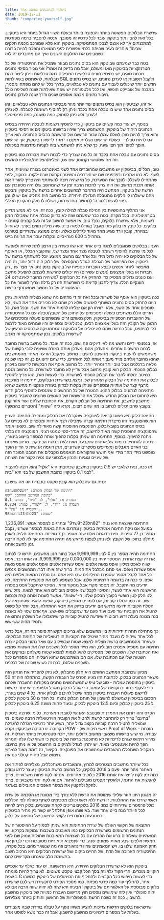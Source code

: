 ```yaml
---
title: ביטקוין למתכנתים בפוסט אחד
date: 2019-12-11
thumb: "comparing-yourself.jpg"
---
```

 
שרשרת הבלוקים הפשוטה ביותר והנפוצה ביותר ובעלת השווי הגדול ביותר היא ביטקוין. בכל זאת להבין איך ביטקוין עובד לכל פרטיו זה מסובך. אנסה להסביר ברמה מפורטת למתכנתים אך לא אכנס לנבכי המתמטיקה.
ביטקוין הוא פלא שמורכב מכמה חלקים שביחד פותרים בעיה שהיתה בלתי אפשרית לפני המצאתו והפכה להיות ברורה כשמבינים את החלקים השונים ואיך הם מחוברים זה לזה.
 
בטח כבר שמעתם שביטקוין הוא בסיס נתונים מבוזר שמכיל את ההיסטוריה של כל הטרנזקציות בביטקוין מאז ומעולם, אבל מה בדיוק זה אומר? אני מכיר בסיסי נתונים מכמה סוגים, יש בסיסי נתונים טבלאיים המכילים כמה טבלאות וניתן ליצור בהם טבלאות, להשתמש בשאילתות SQL ולקבל תשובות או לעדכן נתונים. יש בסיס נתונים חדשים יותר שיכולים לעבוד עם נתונים לא טבלאיים, בדרך כלל יש להם מפתח ומסמך, במבנה של אובייקט חופשי, ואז לכל פלטפורמה יש שפת שאילתות שונה לשליפה כולל חיבור נתונים מכמה אוספים שונים ודרך שונה לעדכן נתונים.
 
אז זהו, שביטקוין הוא בסיס נתונים עוד יותר מוזר מבסיסי הנתונים הלא טבלאיים. זהו בסיס נתונים אחד שיש בו טבלה אחת בלבד וניתן רק להוסיף רשומות לטבלה. לא ניתן לערוך ולא ניתן למחוק. כמה משונה, כמה פרימיטיבי!
 
בנוסף, יש עוד כמה קשיים עם ביטקוין, כדי להוסיף רשומות לטבלה היחידה בבסיס הנתונים היחיד של ביטקוין, המשתמש צריך שיהיו ברשותו ביטקוינים או רסיסי ביטקוין והוא צריך להיות מוכן לשלם עמלה עבור הרישום של הרשומה בבסיס הנתונים. הוא צריך גם להיות סבלני - פעולת הרישום נשלחת אמנם די מהר לרשת הביטקוין, אך הרישום הופך לסופי תוך חצי שעה, כך שלא ניתן להשתמש בזה לקניות מזדמנות במכולת.
 
בסיס נתונים עם טבלה אחת בלבד זה כל מה שצריך כדי לבנות רשת מבוזרת כמו ביטקוין וזה מה שסטושי נקמוטו, שם עט, הצליח/הצליחה/הצליחו להדגים.
 
טוב, תכל'ס, בביטקוין יש מחשבים שמחוברים אחד לשני באינטרנט בצורה שוויונית, אחד לשני. לא כמו אתרים ודפדפנים שם יש היררכיה והשיטה נקראת שרת-לקוח. במקור, לפני שהתחילו לשכלל ולסבך את המערכת, כל מי שהיה רוצה להשתתף היה צריך להוריד את אותה תכנת מחשב ואז היה צריך לחכות הרבה זמן עד שהמחשב שלו היה מסונכרן עם הרשת של ביטקוין. המחשב היה מתחבר למחשבים אחרים ברשת של ביטקוין ומבקש מהם שישלחו לו חלקים מהטבלה הגדולה היחידה. כל מחשב היה מחליט אם יש לו זמן פנוי לעשות 'טובה' למחשב החדש הזה, ושולח לו חלק מהקובץ הכללי.
 
אני מחליף בחופשיות בין המילה טבלה למילה קובץ, ככה זה, אני לא ממש מדייק בטרמינולוגיה. בכל מקרה, בטח כבר שמעתם שזה לא בדיוק טבלה אחת שמכילה המון רשומות, אלא שרשרת בלוקים, נכון? טוב, אז אפשר לחשוב על זה כעל קבצים קטנים - בלוקים. כל קובץ או בלוק כזה מוגבל בגודלו למגה בייט שזה מיליון תווים בערך. לא גדול במיוחד, קובץ וורד מגיע מהר מאוד לגדלים כאלה. וסרט ממוצע שמורידים בטורנט מתחיל ב 600 מגה-בייט ובקלות עובר את הג'יגה בייט.
 
העניין בבלוקים שמוגבלים למגה בייט אחד הוא שזו פשרה בין הרצון לתת שירות ולאפשר לכל מי שרוצה להוסיף רשומה לטבלה מצד אחד ומצד שני, שהקובץ הכללי, או האוסף של כל הבלוקים לא יהיה גדול מידי וכל אחד עם מחשב ממוצע יוכל להשתתף ברשת של ביטקוין. אם הפרמטר של הגבלת הגודל המקסימלי של בלוק היה גדול יותר, זה היה מאפשר ליותר אנשים לבצע העברות כספיות של ביטקוין בזמן נתון אך מצד שני, רק חברות או בעלי אמצעים (אנשים עשירים) היו יכולים להרשות לעצמם להפעיל מחשב שיהיה מחובר לאינטרנט 24x7 ועם כוננים גדולים מספיק כדי להחזיק את כל הבלוקים הענקיים הללו. צריך לתכנן קדימה כי השרשרת הזו רק גדלה וצריך לשמור את כל ההיסטוריה על כל מחשב שמשתתף ברשת.
 
ככה ביטקוין הוא אוסף של פשרות ובכל זאת זה די מדהים מה שהוא מצליח להראות. ניתן היום לתחזק בסיס נתונים משותף לאנשים שלא רק שהם לא מכירים אחד את השני, לא סומכים אחד על השני, אלא ירוויחו הון אם יצליחו לרמות אחד את השני. ובכל זאת, כל הזרים הללו משתפים פעולה ומסכימים על התוכן של הקובץ/טבלה עם כל ההיסטוריה של ההעברות הכספיות בביטקוין. חלק מאותם זרים שמשתפים פעולה ומסכימים על התוכן של הקובץ הזה בעלי אמצעים רבים, טכנולוגיים וכספיים והיו שמחים מאוד לרמות בלי להיתפס, אבל כנראה שהם לא יכולים על הלוגיקה והמתמטיקה שבבסיס הרעיון של שרשרת בלוקים. נכון שמתמטיקה זה מגניב?
 
אז, בנפנופי ידיים וחשש מה לאי דיוקים פה ושם, ככה זה עובד. כל מחשב ברשת מחובר לכמה מחשבים אחרים ומתעדכן מהם ומעדכן אותם בצורה שוויונית לגבי בקשות של משתמשים להעביר ביטקוין מחשבון לחשבון. מחשב שמקבל הודעה מאחד מהמחשבים שהוא מחובר אליהם מייד מעביר אותה לכל האחרים, כדי שהם ידעו גם כן. זה כמו שכונה מלאה ברכלנים אבל טוב יותר ומהיר יותר. כל מחשב אוסף את הבקשות לרישום בזיכרון כבלוק הנוכחי. הבלוק הוא קובץ מחשב אבל עדיין לא מחובר לשרשרת. כל מחשב מנסה כמיטב יכולתו לחבר את הבלוק הנוכחי לשרשרת. כדי לעשות זאת, הוא צריך להוסיף לבלוק את החתימה של הבלוק האחרון שכן נמצא בשרשרת הבלוקים, חתימה זו מורכבת מרצף קצר של אותיות ומספרים שניתן בקלות לבדוק בעזרת פונקציית מחשב שהיא מתאימה לנתונים בבלוק ההוא. המטרה של כל המחשבים שמנסים להוסיף בלוק חדש היא לחתום את הבלוק החדש שכולל את הרשומות של האנשים שרוצים להעביר ביטקוין מחשבון לחשבון, את החתימה של הבלוק הקודם, את הכתובת שלהם ועוד אזור קטן בקובץ שהם יכולים לכתוב בו מה שהם רוצים, נקרא לזה "שטות" (הסברים בהמשך).
 
חתימת בלוק היא פשוט קריאה לפונקציה שמקבלת את הבלוק ומחזירה חתימה. העניין הוא שהפונקציה הזו מייצרת חתימה קצרה שמכילה רצף אותיות ומספרים לא צפויים על בסיס הנתונים בקובץ/בלוק. הפונקציה ההופכית קשה מאוד לחישוב. כשאני אומר שהפונקציה ההופכית קשה מאוד לחישוב, זה אנדר-סטייטמנט רציני, הפונקציה הזו בלתי ניתנת להיפוך. בנוסף, החתימה הזו שניתן בקלות להפוך אותה למספר בייצוג בינארי, צריכה להתחיל בכמות של אפסים שנקבעת מעת לעת ברשת הביטקוין. מכיוון שאנחנו בני האדם מוגבלים ומעדיפים מספרים עשרוניים, אתן דוגמה אנושית כי הדיון הופך מופשט מידי מהר מידי ואני חושש שהקוראים הנאמנים מקבלים את המבט המוכר הזה של עיניים זגוגיות והנהון אלכסוני עם נטיה לקצר את השיחה.
 
אז ככה, נניח שלאבי יש 0.5 ביטקוין בחשבון שכתובתו היא "אלף" והוא רוצה להעביר לבני 0.1 ביטקוין כתובת החשבון של בני היא "בית".
 
נניח גם שהבלוק הוא קובץ טקסט בעברית וזה מה שיש בו:
 
    חתימה של הבלוק הקודם: "דש2לח3עה2ח"
    כתובת המחשב החותם: "קוף"
    העברה מ: "אלף", ל: "בית", כמות: 0.1
    העברה מ: "יוד", ל: "למד", כמות: 0.234
    העברה מ: "עין" ל:...
    שטות: "23לח4י23לחרכגט98"
 
החתימה שיוצאת היא נניח: "82חל23ר9שד9" ובתרגום למספר אנושי: 1,236,891
בפועל אם ניקח חתימה אמיתית בביטקוין ונתרגם אותה באמת למספר עשרוני, נקבל מספר בן 77 ספרות. נניח בדוגמה שלנו שזה מספר בן 7 ספרות. החתימה תלויה באופן מוחלט בתוכן של הקובץ ולא ניתן לצפות מראש מה תהיה החתימה אך לא לוקח הרבה זמן לחשב אותה.
 
החתימה תהיה מספר בין 0 לבין 9,999,999 אבל בתור חנון מחשבים, תרשו לי לכתוב את זה קצת אחרת. המספר יהיה בין 0,000,000 לבין 9,999,999. זה אותו דבר, אפס שווה לאפס מיליון ואפס מאות אלפים ואפס עשרות אלפים ואפס אלפים ואפס מאות ואפס עשרות ואפס. אני סתם מבלבל את המוח. ברור שזה אותו דבר. המחשבים מנסים כל אחד לקבל מספר שספרת המיליונים שבו היא אפס וגם ספרת המאות אלפים היא אפס. כי ככה זה בדוגמה הדמיונית שלנו. אבל כשמפעילים את פונקציית החתימה, לא יודעים מה יתקבל. זה מספר מקרי אבל ממקור וודאי. הסיכוי שיתקבל אפס בספרה הראשונה הוא אחד לעשר, והסיכוי לקבל שני אפסים מובילים הוא אחד למאה. מזל שיש לנו חלק קטן חופשי בקובץ הבלוק שלנו, ה-"שטות". אפשר לשנות אותה קצת ולנסות שוב. זה כמו הטלת קוביות, אם לומדים מספיק פיסיקה, אפשר להגיד שהתוצאה של הטלת הקוביות ידועה מראש אם יודעים בדיוק את תנאי ההתחלה, אבל יותר קל פשוט להטיל את הקוביות עוד פעם ועוד פעם עד שמקבלים שש-שש. אף אדם שפוי לא באמת בנה מכונה בעלת זרוע רובוטית שיודעת להטיל קוביות כך שיתגלגלו על השולחן והתוצאה תמיד תהיה שש-שש.
 
כך מתחילה תחרות ידידותית בין מחשבים שלא צריכים תקשורת סופר מהירה, אבל כדאי לכל אחד שיהיה לו מעבד מהיר שיטיל את הקוביות הוירטואליות של חתימת הבלוקים. כשאחד מהמחשבים ברשת מצליח למצוא שטות שבשילוב עם שאר נתוני הבלוק יוצרת חתימה עם מספיק אפסים מובילים, הוא מייד מספר לכל השכנים שלו את השטות שמצא ואת הכתובת שלו. השכנים שלו מפסיקים לרגע לנסות למצוא שטות משלהם ובודקים את השטות שלו עם הכתובת שלו. אם הם משתכנעים שהוא הצליח, הם מספרים לכל השכנים שלהם, ככה זה כשיש שכונה של רכלנים.
 
מכיוון שכתובת המחשב החותם היא חלק מהבלוק, לא ניתן להפריד את הנתון הזה משאר הנתונים בבלוק. לכתובת הזו מגיע הפרס על העבודה הקשה, בהתחלה היה זה 50 ביטקוין בתוספת עמלות - סוג של טיפ שהמשתמשים נותנים בפקודות ההעברה שלהם כדי לעקוף בתור בתקופות של עומס, הרי גודל הבלוק מוגבל ולפעמים יש יותר בקשות לרישום פעולות העברת ביטקוין ממה שיכול להיכנס לבלוק אחד. כל 4 שנים בערך, הסכום בביטקוין שמשולם לחשבון של חותם הבלוק נחצה, כל הפך מ 50 ביטקוין לבלוק ל 25 ביטקוין לבלוק וכיום 12.5 ביטקוין לבלוק, ובעוד פחות משנה 6.25 ביטקוין לבלוק.
 
הפרס הזה רותם את החמדנות שבטבע האנושי לטובת המערכת. כל מי שרוצה ביטקוין "בחינם" צריך רק להתחבר לרשת ולהטיל את הקוביה הוירטואלית הרבה פעמים. מי שמצליח להטיל הרבה קוביות בקצב גדול יותר, משיג יותר כרטיסי הגרלה להגרלה הקרובה. זו הסיבה שביטקוין נקרא POW - ראשי תיבות של Proof of Work - הוכחת עבודה. מי שיש ברשותו משאבי מחשוב גדולים יותר, יזכה סטטיסטית ביותר הגרלות. זה מירוץ חימוש שגרם לריכוזיות לא מתוכננת ברשת של ביטקוין כי השווי שלו עלה והמרוץ הפך להיות אינטנסיבי מאוד. יש יתרון לגודל ולמיקום בו החשמל זול או ניתן בחינם. במקביל השתכללו המעבדים שמחשבים את הפונקציה. בקיצור, זה דומה מאוד למירוץ חימוש אבל פחות קטלני כנראה.
 
ככל שיותר מחשבים מצטרפים למרוץ, והמעבדים משתכללים, מצליחים לפתור את האתגר מהר יותר. פעם ב 2016 בלוקים, כל מחשב ברשת הביטקוין עוצר לרגע ובודק כמה זמן לקח לייצר את אותם 2016 בלוקים אחרונים. אם זה לקח פחות משבועיים, צריך להקשות את התנאי, ולהוסיף אפסים מובילים לאתגר. אם זה לקח יותר משבועיים, צריך להקל ולהקטין את מספר האפסים המובילים באתגר.
 
זה מנגנון היזון חוזר שלילי שמווסת את הרשת ללא צורך ביד מכוונת או הסכמה על שרת ראשי שירכז את ההחלטות. זו רשת ללא ראש וכולם מסכימים לשתף פעולה לפי הכללים כולל פרמטרים שרירותיים כמו: 2016 בלוקים צריכים לקחת שבועיים, בלוק חייב להיות לכל היותר מגה בייט אחד ועוד. באיזשהו אופן פתלתל יש קשר בין מחיר הביטקוין במטבעות מסורתיים לקושי החישוב של חתימה על בלוק.
 
התוצאה של הקושי העולה של יצירת החתימות היא שניתן לסמוך על ההיסטוריה של הנתונים הרשומים בשרשרת הבלוקים כמו מאובנים בשכבות עמוקות בקרקע. יש המאמינים שאלוהים ברא את ההרים עם כל העצמות המאובנות שתולות עמוק שם לפני חמשת אלפים שבע מאות שמונים שנה, כדי שנמציא תיאוריות מסובכות וכדי לבחון את חוזק האמונה שלנו בו. ויש המאמינים שהיו דינוזאורים וזה מה שנשאר מהם. בכל מקרה, ההיסטוריה הארוכה של הדת, של החיים ביקום ושל שרשרת הבלוקים היא מרכיב חשוב בתשומת הלב שאנחנו מקדישים להם.
 
ביטקוין הוא לא שרשרת הבלוקים היחידה, היא הראשונה. יש עוד כאלף עד אלפיים חיקויים מוכרים, הרי הקוד גלוי וזה בסך הכל קבצי טקסט פשוטים. לא צריך להיות מומחה ב שפת C כדי לעשות חיפוש בכל הקבצים ולהחליף את הסימולים של ביטקוין במשהו אחר, להחליף עוד כמה פרטי מפתח, כמו מספר הפורט לתקשורת ויש לכם שרשרת בלוקים מבוססת על האלגוריתם של ביטקוין! הבעיה היא שזה לא יהיה שווה הרבה אם לא יהיה פופולרי ואין לזה שימושים נוספים חוץ מרישום העברת כמויות של ביטקוין מחשבון לחשבון. ככה זה כשכח הרשת והפופולריות של הראשון והותיק ביותר מצליחים.
 
שרשראות בלוקים חדשות צריכות להציע משהו נוסף על טבלה בודדת שבה מעבירים בעלות על מספרים דימיוניים מחשבון לחשבון. אבל זה כבר נושא לפוסט אחר.


